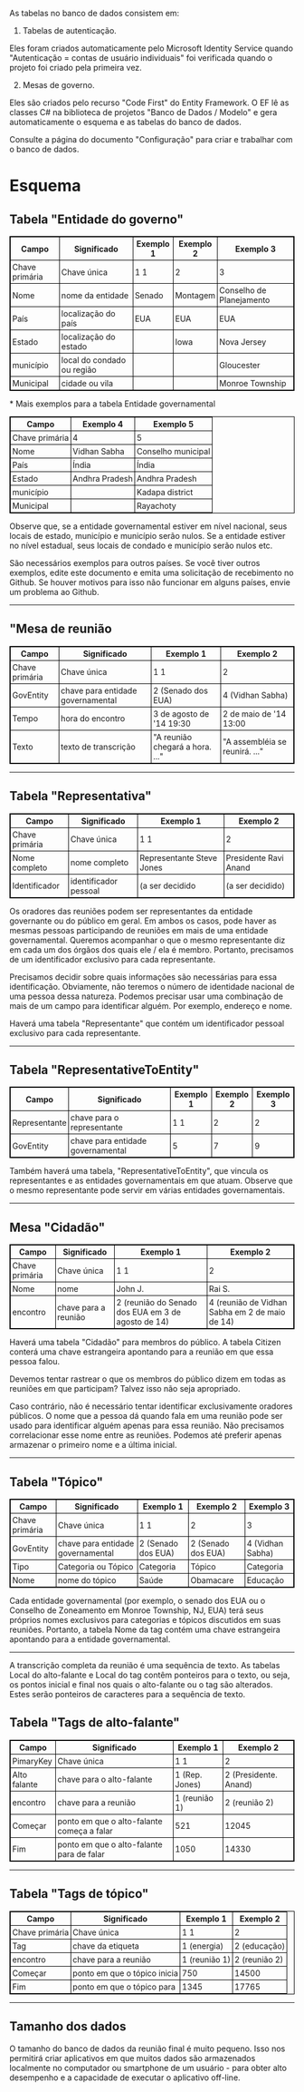 <style>
  table {
  font-size: 100%;
}

table, th, td {
  border: 1px solid black;
  border-collapse: collapse;
  font-weight: normal;
}
th, td {
  padding: 3px;
}
th {
  text-align: left;
}
th {
  text-align: center;
  font-weight: bold;
}
</style>
<p> As tabelas no banco de dados consistem em: </p>
<ol>
<li> Tabelas de autenticação. </li></ol>
<p> Eles foram criados automaticamente pelo Microsoft Identity Service quando "Autenticação = contas de usuário individuais" foi verificada quando o projeto foi criado pela primeira vez. </p>
<ol start="2">
<li> Mesas de governo. </li></ol>
<p> Eles são criados pelo recurso "Code First" do Entity Framework. O EF lê as classes C# na biblioteca de projetos "Banco de Dados / Modelo" e gera automaticamente o esquema e as tabelas do banco de dados. </p>

<p> Consulte a página do documento "Configuração" para criar e trabalhar com o banco de dados. </p>
<h1> Esquema </h1><h2> Tabela "Entidade do governo" </h2>
<table><tr><th> Campo </th><th> Significado </th><th> Exemplo 1 </th><th> Exemplo 2 </th><th> Exemplo 3 </th></tr>
<tr><td> Chave primária </td><td> Chave única </td><td> 1 1 </td><td> 2 </td><td> 3 </td></tr>
<tr><td> Nome </td><td> nome da entidade </td><td> Senado </td><td> Montagem </td><td> Conselho de Planejamento </td></tr>
<tr><td> País </td><td> localização do país </td><td> EUA </td><td> EUA </td><td> EUA </td></tr>
<tr><td> Estado </td><td> localização do estado </td><td></td><td> Iowa </td><td> Nova Jersey </td></tr>
<tr><td> município </td><td> local do condado ou região </td><td></td><td></td><td> Gloucester </td></tr>
<tr><td> Municipal </td><td> cidade ou vila </td><td></td><td></td><td> Monroe Township </td></tr>
</table>

<p>
* Mais exemplos para a tabela Entidade governamental </p>

<table><tr><th> Campo </th><th> Exemplo 4 </th><th> Exemplo 5 </th></tr>
<tr><td> Chave primária </td><td> 4 </td><td> 5 </td></tr>
<tr><td> Nome </td><td> Vidhan Sabha </td><td> Conselho municipal </td></tr>
<tr><td> País </td><td> Índia </td><td> Índia </td></tr>
<tr><td> Estado </td><td> Andhra Pradesh </td><td> Andhra Pradesh </td></tr>
<tr><td> município </td><td></td><td> Kadapa district </td></tr>
<tr><td> Municipal </td><td></td><td> Rayachoty </td></tr>
</table>

<p> Observe que, se a entidade governamental estiver em nível nacional, seus locais de estado, município e município serão nulos. Se a entidade estiver no nível estadual, seus locais de condado e município serão nulos etc. </p>

<p> São necessários exemplos para outros países. Se você tiver outros exemplos, edite este documento e emita uma solicitação de recebimento no Github. Se houver motivos para isso não funcionar em alguns países, envie um problema ao Github. </p>
<hr /><h2> "Mesa de reunião </h2>
<table><tr><th> Campo </th><th> Significado </th><th> Exemplo 1 </th><th> Exemplo 2 </th></tr>
<tr><td> Chave primária </td><td> Chave única </td><td> 1 1 </td><td> 2 </td></tr>
<tr><td> GovEntity </td><td> chave para entidade governamental </td><td> 2 (Senado dos EUA) </td><td> 4 (Vidhan Sabha) </td></tr>
<tr><td> Tempo </td><td> hora do encontro </td><td> 3 de agosto de &#39;14 19:30 </td><td> 2 de maio de &#39;14 13:00 </td></tr>
<tr><td> Texto </td><td> texto de transcrição </td><td> "A reunião chegará a hora. ..." </td><td> "A assembléia se reunirá. ..." </td></tr>
</table>
<hr /><h2> Tabela "Representativa" </h2>
<table><tr><th> Campo </th><th> Significado </th><th> Exemplo 1 </th><th> Exemplo 2 </th></tr>
<tr><td> Chave primária </td><td> Chave única </td><td> 1 1 </td><td> 2 </td></tr>
<tr><td> Nome completo </td><td> nome completo </td><td> Representante Steve Jones </td><td> Presidente Ravi Anand </td></tr>
<tr><td> Identificador </td><td> identificador pessoal </td><td> (a ser decidido </td><td> (a ser decidido) </td></tr>
</table>

<p> Os oradores das reuniões podem ser representantes da entidade governante ou do público em geral. Em ambos os casos, pode haver as mesmas pessoas participando de reuniões em mais de uma entidade governamental. Queremos acompanhar o que o mesmo representante diz em cada um dos órgãos dos quais ele / ela é membro. Portanto, precisamos de um identificador exclusivo para cada representante. </p>

<p> Precisamos decidir sobre quais informações são necessárias para essa identificação. Obviamente, não teremos o número de identidade nacional de uma pessoa dessa natureza. Podemos precisar usar uma combinação de mais de um campo para identificar alguém. Por exemplo, endereço e nome. </p>

<p> Haverá uma tabela "Representante" que contém um identificador pessoal exclusivo para cada representante. </p>
<hr /><h2> Tabela "RepresentativeToEntity" </h2>
<table><tr><th> Campo </th><th> Significado </th><th> Exemplo 1 </th><th> Exemplo 2 </th><th> Exemplo 3 </th></tr>
<tr><td> Representante </td><td> chave para o representante </td><td> 1 1 </td><td> 2 </td><td> 2 </td></tr>
<tr><td> GovEntity </td><td> chave para entidade governamental </td><td> 5 </td><td> 7 </td><td> 9 </td></tr>
</table>

<p> Também haverá uma tabela, "RepresentativeToEntity", que vincula os representantes e as entidades governamentais em que atuam. Observe que o mesmo representante pode servir em várias entidades governamentais. </p>
<hr /><h2> Mesa "Cidadão" </h2>
<table><tr><th> Campo </th><th> Significado </th><th> Exemplo 1 </th><th> Exemplo 2 </th></tr>
<tr><td> Chave primária </td><td> Chave única </td><td> 1 1 </td><td> 2 </td></tr>
<tr><td> Nome </td><td> nome </td><td> John J. </td><td> Rai S. </td></tr>
<tr><td> encontro </td><td> chave para a reunião </td><td> 2 (reunião do Senado dos EUA em 3 de agosto de 14) </td><td> 4 (reunião de Vidhan Sabha em 2 de maio de 14) </td></tr>
</table>

<p> Haverá uma tabela "Cidadão" para membros do público. A tabela Citizen conterá uma chave estrangeira apontando para a reunião em que essa pessoa falou. </p>

<p> Devemos tentar rastrear o que os membros do público dizem em todas as reuniões em que participam? Talvez isso não seja apropriado. </p>

<p> Caso contrário, não é necessário tentar identificar exclusivamente oradores públicos. O nome que a pessoa dá quando fala em uma reunião pode ser usado para identificar alguém apenas para essa reunião. Não precisamos correlacionar esse nome entre as reuniões. Podemos até preferir apenas armazenar o primeiro nome e a última inicial. </p>
<hr /><h2> Tabela "Tópico" </h2>
<table><tr><th> Campo </th><th> Significado </th><th> Exemplo 1 </th><th> Exemplo 2 </th><th> Exemplo 3 </th></tr>
<tr><td> Chave primária </td><td> Chave única </td><td> 1 1 </td><td> 2 </td><td> 3 </td></tr>
<tr><td> GovEntity </td><td> chave para entidade governamental </td><td> 2 (Senado dos EUA) </td><td> 2 (Senado dos EUA) </td><td> 4 (Vidhan Sabha) </td></tr>
<tr><td> Tipo </td><td> Categoria ou Tópico </td><td> Categoria </td><td> Tópico </td><td> Categoria </td></tr>
<tr><td> Nome </td><td> nome do tópico </td><td> Saúde </td><td> Obamacare </td><td> Educação </td></tr>
</table>

<p> Cada entidade governamental (por exemplo, o senado dos EUA ou o Conselho de Zoneamento em Monroe Township, NJ, EUA) terá seus próprios nomes exclusivos para categorias e tópicos discutidos em suas reuniões. Portanto, a tabela Nome da tag contém uma chave estrangeira apontando para a entidade governamental. </p>
<hr />
<p> A transcrição completa da reunião é uma sequência de texto. As tabelas Local do alto-falante e Local do tag contêm ponteiros para o texto, ou seja, os pontos inicial e final nos quais o alto-falante ou o tag são alterados. Estes serão ponteiros de caracteres para a sequência de texto. </p>
<h2> Tabela "Tags de alto-falante" </h2>
<table><tr><th> Campo </th><th> Significado </th><th> Exemplo 1 </th><th> Exemplo 2 </th></tr>
<tr><td> PimaryKey </td><td> Chave única </td><td> 1 1 </td><td> 2 </td></tr>
<tr><td> Alto falante </td><td> chave para o alto-falante </td><td> 1 (Rep. Jones) </td><td> 2 (Presidente. Anand) </td></tr>
<tr><td> encontro </td><td> chave para a reunião </td><td> 1 (reunião 1) </td><td> 2 (reunião 2) </td></tr>
<tr><td> Começar </td><td> ponto em que o alto-falante começa a falar </td><td> 521 </td><td> 12045 </td></tr>
<tr><td> Fim </td><td> ponto em que o alto-falante para de falar </td><td> 1050 </td><td> 14330 </td></tr>
</table>
<hr /><h2> Tabela "Tags de tópico" </h2>
<table><tr><th> Campo </th><th> Significado </th><th> Exemplo 1 </th><th> Exemplo 2 </th></tr>
<tr><td> Chave primária </td><td> Chave única </td><td> 1 1 </td><td> 2 </td></tr>
<tr><td> Tag </td><td> chave da etiqueta </td><td> 1 (energia) </td><td> 2 (educação) </td></tr>
<tr><td> encontro </td><td> chave para a reunião </td><td> 1 (reunião 1) </td><td> 2 (reunião 2) </td></tr>
<tr><td> Começar </td><td> ponto em que o tópico inicia </td><td> 750 </td><td> 14500 </td></tr>
<tr><td> Fim </td><td> ponto em que o tópico para </td><td> 1345 </td><td> 17765 </td></tr>
</table>
<hr /><h2> Tamanho dos dados </h2>
<p> O tamanho do banco de dados da reunião final é muito pequeno. Isso nos permitirá criar aplicativos em que muitos dados são armazenados localmente no computador ou smartphone de um usuário - para obter alto desempenho e a capacidade de executar o aplicativo off-line. </p>

